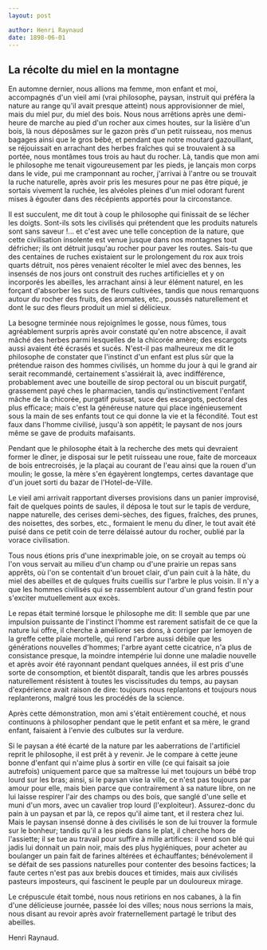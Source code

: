 ```yaml
---
layout: post

author: Henri Raynaud
date: 1898-06-01
---
```


## La récolte du miel en la montagne

En automne dernier, nous allions ma femme, mon enfant et moi, accompagnés d'un vieil ami (vrai philosophe, paysan, instruit 
qui préféra la nature au range qu'il avait presque atteint) nous approvisionner de miel, mais du miel pur, du miel des bois. 
Nous nous arrêtions après une demi-heure de marche au pied d'un rocher aux cimes houtes, sur la lisière d'un bois, là nous 
déposâmes sur le gazon près d'un petit ruisseau, nos menus bagages ainsi que le gros bébé, et pendant que notre moutard 
gazouillant, se réjouissait en arrachant des herbes fraîches qui se trouvaient à sa portée, nous montâmes tous trois au haut 
du rocher. Là, tandis que mon ami le philosophe me tenait vigoureusement par les pieds, je lançais mon corps dans le vide, 
pui me cramponnant au rocher, j'arrivai à l'antre ou se trouvait la ruche naturelle, après avoir pris les mesures pour ne 
pas être piqué, je sortais vivement la ruchée, les alvéoles pleines d'un miel odorant furent mises à égouter dans des 
récépients apportés pour la circonstance.

Il est succulent, me dit tout à coup le philosophe qui finissait de se lécher les doigts. Sont-ils sots les civilisés qui 
prétendent que les produits naturels sont sans saveur !... et c'est avec une telle conception de la nature, que cette 
civilisation insolente est venue jusque dans nos montagnes tout défricher; ils ont détruit jusqu'au rocher pour paver les 
routes. Sais-tu que des centaines de ruches existaient sur le prolongement du rox aux trois quarts détruit, nos pères 
venaient récolter le miel avec des bennes, les insensés de nos jours ont construit des ruches artificielles et y on 
incorporés les abeilles, les arrachant ainsi à leur élément naturel, en les forçant d'absorber les sucs de fleurs cultivées, 
tandis que nous remarquons autour du rocher des fruits, des aromates, etc., poussés naturellement et dont le suc des fleurs 
produit un miel si délicieux.

La besogne terminée nous rejoignîmes le gosse, nous fûmes, tous agréablement surpris après avoir constaté qu'en notre 
abscence, il avait mâché des herbes parmi lesquelles de la chicorée amère; des escargots aussi avaient été écrasés et sucés. 
N'est-il pas malheureux me dit le philosophe de constater que l'instinct d'un enfant est plus sûr que la prétendue raison 
des hommes civilisés, un homme du jour à qui le grand air serait recommandé, certainement s'assiérait là, avec indifférence, 
probablement avec une bouteille de sirop pectoral ou un biscuit purgatif, grassement payé ches le pharmacien, tandis 
qu'instinctivement l'enfant mâche de la chicorée, purgatif puissat, suce des escargots, pectoral des plus efficace; mais 
c'est la généreuse nature qui place ingénieusement sous la main de ses enfants tout ce qui donne la vie et la fécondité. 
Tout est faux dans l'homme civilisé, jusqu'à son appétit; le paysant de nos jours même se gave de produits mafaisants.

Pendant que le philosophe était à la recherche des mets qui devraient former le dîner, je disposai sur le petit ruisseau une 
roue, faite de morceaux de bois entrecroisés, je la plaçai au courant de l'eau ainsi que la rouen d'un moulin; le gosse, la 
mère s'en égayèrent longtemps, certes davantage que d'un jouet sorti du bazar de l'Hotel-de-Ville.

Le vieil ami arrivait rapportant diverses provisions dans un panier improvisé, fait de quelques points de saules, il déposa 
le tout sur le tapis de verdure, nappe naturelle, des cerises demi-sèches, des figues, fraîches, des prunes, des noisettes, 
des sorbes, etc., formaient le menu du dîner, le tout avait été puisé dans ce petit coin de terre délaissé autour du rocher, 
oublié par la vorace civilisation.

Tous nous étions pris d'une inexprimable joie, on se croyait au temps où l'on vous servait au milieu d'un champ ou d'une 
prairie un repas sans apprêts, où l'on se contentait d'un brouet clair, d'un pain cuit à la hâte, du miel des abeilles et de 
qulques fruits cueillis sur l'arbre le plus voisin. Il n'y a que les hommes civilisés qui se rassemblent autour d'un grand 
festin pour s'exciter mutuellement aux excès.

Le repas était terminé lorsque le philosophe me dit: Il semble que par une impulsion puissante de l'instinct l'homme est 
rarement satisfait de ce que la nature lui offre, il cherche à améliorer ses dons, à corriger par lemoyen de la greffe cette 
plaie mortelle, qui rend l'arbre aussi débile que les générations nouvelles d'hommes; l'arbre ayant cette cicatrice, n'a 
plus de consistance presque, la moindre intempérie lui donne une maladie nouvelle et après avoir été rayonnant pendant 
quelques années, iil est pris d'une sorte de consomption, et bientôt disparaît, tandis que les arbres poussés naturellement 
résistent à toutes les viscissitudes du temps, au paysan d'expérience avait raison de dire: toujours nous replantons et 
toujours nous replanterons, malgré tous les procédés de la science.

Après cette démonstration, mon ami s'était entièrement couché, et nous continuons à philosopher pendant que le petit enfant 
et sa mère, le grand enfant, faisaient à l'envie des culbutes sur la verdure.

Si le paysan a été écarté de la nature par les aaberrations de l'artificiel reprit le philosophe, il est prêt à y revenir. 
Je le compare à cette jeune bonne d'enfant qui n'aime plus à sortir en ville (ce qui faisait sa joie autrefois) uniquement 
parce que sa maîtresse lui met toujours un bébé trop lourd sur les bras; ainsi, si le paysan vise la ville, ce n'est pas 
toujours par amour pour elle, mais bien parce que contrairement à sa nature libre, on ne lui laisse respirer l'air des 
champs ou des bois, que sanglé d'une selle et muni d'un mors, avec un cavalier trop lourd (l'exploiteur). Assurez-donc du 
pain à un paysan et par là, ce repos qu'il aime tant, et il restera chez lui. Mais le paysan insensé donne à des civilisés 
le son de lui trouver la formule sur le bonheur; tandis qu'il a les pieds dans le plat, il cherche hors de l'assiette; il se 
tue au travail pour suffire à mille artifices: il vend son blé qui jadis lui donnait un pain noir, mais des plus 
hygiéniques, pour acheter au boulanger un pain fait de farines altérées et échauffantes; bénévolement il se défait de ses 
passions naturelles pour contenter des besoins factices; la faute certes n'est pas aux brebis douces et timides, mais aux 
civilisés pasteurs imposteurs, qui fascinent le peuple par un douloureux mirage.

Le crépuscule était tombé, nous nous retirions en nos cabanes, à la fin d'une délicieuse journée, passée loi des villes; 
nous nous serrions la mais, nous disant au revoir après avoir fraternellement partagé le tribut des abeilles.

Henri Raynaud.

